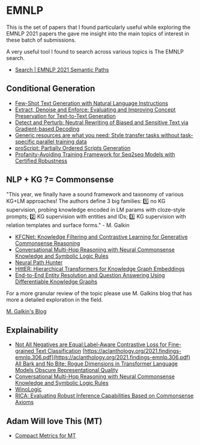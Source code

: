 
# EMNLP


This is the set of papers that I found particularly useful while exploring the EMNLP
2021 papers the gave me insight into the main topics of interest in these batch
of submissions.

A very useful tool I found to search across various topics is The EMNLP search.

* [Search | EMNLP 2021 Semantic Paths](https://emnlp2021.semanticpaths.org/search.html?q=eyJ0cmVlIjp7ImlkIjoiNTIiLCJvcmRlciI6MSwicGlubmVkIjpmYWxzZSwiZnJlZVRleHQiOmZhbHNlfSwic2VsZWN0ZWQiOltdfQ%3D%3D)


## Conditional Generation


* [Few-Shot Text Generation with Natural Language Instructions](https://aclanthology.org/2021.emnlp-main.32.pdf)
* [Extract, Denoise and Enforce: Evaluating and Improving Concept Preservation for Text-to-Text Generation](https://aclanthology.org/2021.emnlp-main.413.pdf)
* [Detect and Perturb: Neutral Rewriting of Biased and Sensitive Text via Gradient-based Decoding](https://aclanthology.org/2021.findings-emnlp.352.pdf)
* [Generic resources are what you need: Style transfer tasks without task-specific parallel training data](https://aclanthology.org/2021.emnlp-main.349.pdf)
* [proScript: Partially Ordered Scripts Generation](https://aclanthology.org/2021.findings-emnlp.184.pdf)
* [Profanity-Avoiding Training Framework for Seq2seq Models with Certified Robustness](https://aclanthology.org/2021.emnlp-main.418.pdf)


## NLP + KG ?= Commonsense

"This year, we finally have a sound framework and taxonomy of various KG+LM approaches! The authors define 3 big families: 1️⃣ no KG supervision, probing knowledge encoded in LM params with cloze-style prompts; 2️⃣ KG supervision with entities and IDs; 3️⃣ KG supervision with relation templates and surface forms." - M. Galkin

* [KFCNet: Knowledge Filtering and Contrastive Learning for Generative Commonsense Reasoning](https://aclanthology.org/2021.findings-emnlp.249.pdf)
* [Conversational Multi-Hop Reasoning with Neural Commonsense Knowledge and Symbolic Logic Rules](https://aclanthology.org/2021.emnlp-main.588.pdf)
* [Neural Path Hunter](https://arxiv.org/pdf/2104.08455.pdf)
* [HittER: Hierarchical Transformers for Knowledge Graph Embeddings](https://aclanthology.org/2021.emnlp-main.812.pdf)
* [End-to-End Entity Resolution and Question Answering Using Differentiable Knowledge Graphs](https://aclanthology.org/2021.emnlp-main.345.pdf)


For a more granular review of the topic please use M. Galkins blog that has more a
detailed exploration in the field.

[M. Galkin's Blog](https://mgalkin.medium.com/knowledge-graphs-emnlp-2021-8f52dff928d8)

## Explainability

* [Not All Negatives are Equal:Label-Aware Contrastive Loss for Fine-grained Text Classification](https://arxiv.org/pdf/2109.05427.pdf)
[https://aclanthology.org/2021.findings-emnlp.306.pdf](https://aclanthology.org/2021.findings-emnlp.306.pdf)
[All Bark and No Bite: Rogue Dimensions in Transformer Language Models Obscure Representational Quality](https://aclanthology.org/2021.emnlp-main.372.pdf)
* [Conversational Multi-Hop Reasoning with Neural Commonsense Knowledge and Symbolic Logic Rules](https://aclanthology.org/2021.emnlp-main.588.pdf)
* [WinoLogic](https://aclanthology.org/2021.emnlp-main.307.pdf)
* [RICA: Evaluating Robust Inference Capabilities Based on Commonsense Axioms](https://aclanthology.org/2021.emnlp-main.598.pdf)

## Adam Will love This (MT)

* [Compact Metrics for MT](https://aclanthology.org/2021.emnlp-main.58.pdf)

